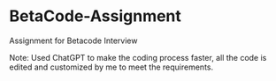 # BetaCode-Assignment

Assignment for Betacode Interview

Note: Used ChatGPT to make the coding process faster, all the code is edited and customized by me to meet the requirements.
